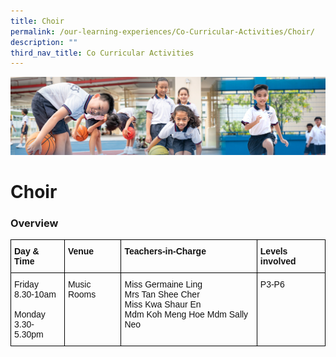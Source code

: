 ```yaml
---
title: Choir
permalink: /our-learning-experiences/Co-Curricular-Activities/Choir/
description: ""
third_nav_title: Co Curricular Activities
---
```

![](/images/Our%20Learning%20Experiences.jpg)

Choir
=====

### **Overview**

<style type="text/css">
.tg  {border-collapse:collapse;border-spacing:0;}
.tg td{border-color:black;border-style:solid;border-width:1px;font-family:Arial, sans-serif;font-size:14px;
  overflow:hidden;padding:10px 5px;word-break:normal;}
.tg th{border-color:black;border-style:solid;border-width:1px;font-family:Arial, sans-serif;font-size:14px;
  font-weight:normal;overflow:hidden;padding:10px 5px;word-break:normal;}
.tg .tg-clkh{color:#121212;font-weight:bold;text-align:left;vertical-align:top}
.tg .tg-kk00{color:#121212;text-align:left;vertical-align:top}
</style>
<table class="tg">
<thead>
  <tr>
    <th class="tg-clkh">Day &amp; Time</th>
    <th class="tg-clkh">Venue</th>
    <th class="tg-clkh">Teachers-in-Charge</th>
    <th class="tg-clkh">Levels involved</th>
  </tr>
</thead>
<tbody>
  <tr>
    <td class="tg-kk00">Friday<br>8.30-10am<br><br>Monday<br>3.30-5.30pm</td>
    <td class="tg-kk00">Music Rooms</td>
    <td class="tg-kk00">Miss Germaine Ling <br>Mrs Tan Shee Cher <br>Miss Kwa Shaur En <br>Mdm Koh Meng Hoe Mdm Sally Neo </td>
    <td class="tg-kk00">P3-P6</td>
  </tr>
</tbody>
</table>